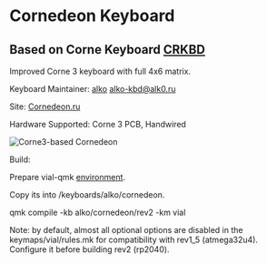 # Cornedeon Keyboard
## Based on Corne Keyboard [CRKBD](https://github.com/foostan/crkbd)
Improved Corne 3 keyboard with full 4x6 matrix.

Keyboard Maintainer: [alko](https://github.com/alko-kbd) [alko-kbd@alk0.ru](mailto:alko-kbd@alk0.ru)

Site: [Cornedeon.ru](https://cornedeon.ru)

Hardware Supported: Corne 3 PCB, Handwired

![Corne3-based Cornedeon](https://cornedeon.ru/img/cornedeon_3_overviev.jpg)

Build:

Prepare vial-qmk [environment](https://get.vial.today/docs/porting-to-vial.html).

Copy its into /keyboards/alko/cornedeon.

qmk compile -kb alko/cornedeon/rev2 -km vial

Note: by default, almost all optional options are disabled in the keymaps/vial/rules.mk for compatibility with rev1_5 (atmega32u4). Configure it before building rev2 (rp2040).

